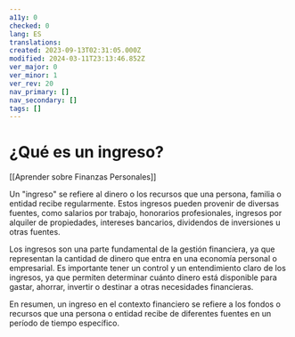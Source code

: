 ```yaml
---
a11y: 0
checked: 0
lang: ES
translations: 
created: 2023-09-13T02:31:05.000Z
modified: 2024-03-11T23:13:46.852Z
ver_major: 0
ver_minor: 1
ver_rev: 20
nav_primary: []
nav_secondary: []
tags: []
---
```

# ¿Qué es un ingreso?

[[Aprender sobre Finanzas Personales]]

Un "ingreso" se refiere al dinero o los recursos que una persona, familia o entidad recibe regularmente. Estos ingresos pueden provenir de diversas fuentes, como salarios por trabajo, honorarios profesionales, ingresos por alquiler de propiedades, intereses bancarios, dividendos de inversiones u otras fuentes.

Los ingresos son una parte fundamental de la gestión financiera, ya que representan la cantidad de dinero que entra en una economía personal o empresarial. Es importante tener un control y un entendimiento claro de los ingresos, ya que permiten determinar cuánto dinero está disponible para gastar, ahorrar, invertir o destinar a otras necesidades financieras.

En resumen, un ingreso en el contexto financiero se refiere a los fondos o recursos que una persona o entidad recibe de diferentes fuentes en un período de tiempo específico.